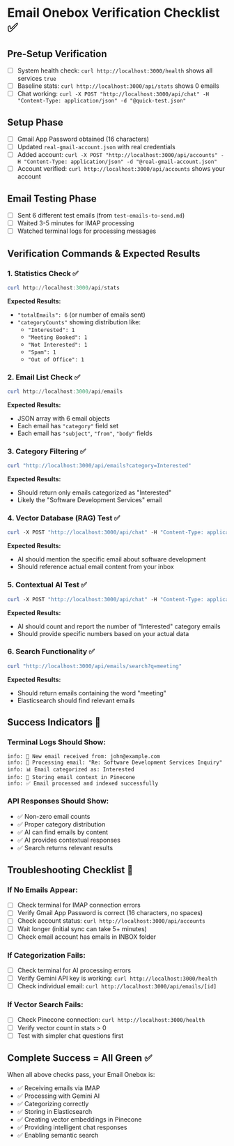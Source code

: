 # Email Onebox Verification Checklist ✅

## Pre-Setup Verification
- [ ] System health check: `curl http://localhost:3000/health` shows all services `true`
- [ ] Baseline stats: `curl http://localhost:3000/api/stats` shows 0 emails
- [ ] Chat working: `curl -X POST "http://localhost:3000/api/chat" -H "Content-Type: application/json" -d "@quick-test.json"`

## Setup Phase
- [ ] Gmail App Password obtained (16 characters)
- [ ] Updated `real-gmail-account.json` with real credentials
- [ ] Added account: `curl -X POST "http://localhost:3000/api/accounts" -H "Content-Type: application/json" -d "@real-gmail-account.json"`
- [ ] Account verified: `curl http://localhost:3000/api/accounts` shows your account

## Email Testing Phase
- [ ] Sent 6 different test emails (from `test-emails-to-send.md`)
- [ ] Waited 3-5 minutes for IMAP processing
- [ ] Watched terminal logs for processing messages

## Verification Commands & Expected Results

### 1. Statistics Check ✅
```powershell
curl http://localhost:3000/api/stats
```
**Expected Results:**
- `"totalEmails": 6` (or number of emails sent)
- `"categoryCounts"` showing distribution like:
  - `"Interested": 1`
  - `"Meeting Booked": 1` 
  - `"Not Interested": 1`
  - `"Spam": 1`
  - `"Out of Office": 1`

### 2. Email List Check ✅
```powershell
curl http://localhost:3000/api/emails
```
**Expected Results:**
- JSON array with 6 email objects
- Each email has `"category"` field set
- Each email has `"subject"`, `"from"`, `"body"` fields

### 3. Category Filtering ✅
```powershell
curl "http://localhost:3000/api/emails?category=Interested"
```
**Expected Results:**
- Should return only emails categorized as "Interested"
- Likely the "Software Development Services" email

### 4. Vector Database (RAG) Test ✅
```powershell
curl -X POST "http://localhost:3000/api/chat" -H "Content-Type: application/json" -d "{\"message\":\"What emails did I receive about software development?\"}"
```
**Expected Results:**
- AI should mention the specific email about software development
- Should reference actual email content from your inbox

### 5. Contextual AI Test ✅
```powershell
curl -X POST "http://localhost:3000/api/chat" -H "Content-Type: application/json" -d "{\"message\":\"How many interested leads do I have?\"}"
```
**Expected Results:**
- AI should count and report the number of "Interested" category emails
- Should provide specific numbers based on your actual data

### 6. Search Functionality ✅
```powershell
curl "http://localhost:3000/api/emails/search?q=meeting"
```
**Expected Results:**
- Should return emails containing the word "meeting"
- Elasticsearch should find relevant emails

## Success Indicators 🎯

### Terminal Logs Should Show:
```
info: 📧 New email received from: john@example.com
info: 🤖 Processing email: "Re: Software Development Services Inquiry"
info: 📊 Email categorized as: Interested
info: 🧠 Storing email context in Pinecone  
info: ✅ Email processed and indexed successfully
```

### API Responses Should Show:
- ✅ Non-zero email counts
- ✅ Proper category distribution  
- ✅ AI can find emails by content
- ✅ AI provides contextual responses
- ✅ Search returns relevant results

## Troubleshooting Checklist 🔧

### If No Emails Appear:
- [ ] Check terminal for IMAP connection errors
- [ ] Verify Gmail App Password is correct (16 characters, no spaces)
- [ ] Check account status: `curl http://localhost:3000/api/accounts`
- [ ] Wait longer (initial sync can take 5+ minutes)
- [ ] Check email account has emails in INBOX folder

### If Categorization Fails:
- [ ] Check terminal for AI processing errors
- [ ] Verify Gemini API key is working: `curl http://localhost:3000/health`
- [ ] Check individual email: `curl http://localhost:3000/api/emails/[id]`

### If Vector Search Fails:
- [ ] Check Pinecone connection: `curl http://localhost:3000/health` 
- [ ] Verify vector count in stats > 0
- [ ] Test with simpler chat questions first

## Complete Success = All Green ✅
When all above checks pass, your Email Onebox is:
- ✅ Receiving emails via IMAP
- ✅ Processing with Gemini AI  
- ✅ Categorizing correctly
- ✅ Storing in Elasticsearch
- ✅ Creating vector embeddings in Pinecone
- ✅ Providing intelligent chat responses
- ✅ Enabling semantic search 